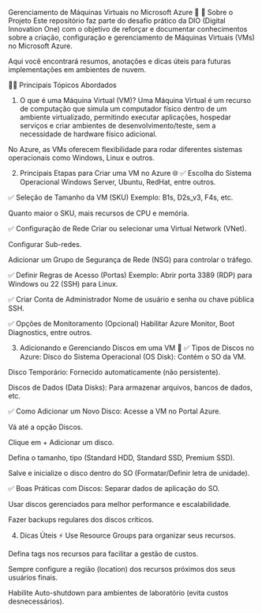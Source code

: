 Gerenciamento de Máquinas Virtuais no Microsoft Azure 🚀
📌 Sobre o Projeto
Este repositório faz parte do desafio prático da DIO (Digital Innovation One) com o objetivo de reforçar e documentar conhecimentos sobre a criação, configuração e gerenciamento de Máquinas Virtuais (VMs) no Microsoft Azure.

Aqui você encontrará resumos, anotações e dicas úteis para futuras implementações em ambientes de nuvem.

🧑‍💻 Principais Tópicos Abordados
1. O que é uma Máquina Virtual (VM)?
Uma Máquina Virtual é um recurso de computação que simula um computador físico dentro de um ambiente virtualizado, permitindo executar aplicações, hospedar serviços e criar ambientes de desenvolvimento/teste, sem a necessidade de hardware físico adicional.

No Azure, as VMs oferecem flexibilidade para rodar diferentes sistemas operacionais como Windows, Linux e outros.

2. Principais Etapas para Criar uma VM no Azure 🌐
✅ Escolha do Sistema Operacional
Windows Server, Ubuntu, RedHat, entre outros.

✅ Seleção de Tamanho da VM (SKU)
Exemplo: B1s, D2s_v3, F4s, etc.

Quanto maior o SKU, mais recursos de CPU e memória.

✅ Configuração de Rede
Criar ou selecionar uma Virtual Network (VNet).

Configurar Sub-redes.

Adicionar um Grupo de Segurança de Rede (NSG) para controlar o tráfego.

✅ Definir Regras de Acesso (Portas)
Exemplo: Abrir porta 3389 (RDP) para Windows ou 22 (SSH) para Linux.

✅ Criar Conta de Administrador
Nome de usuário e senha ou chave pública SSH.

✅ Opções de Monitoramento (Opcional)
Habilitar Azure Monitor, Boot Diagnostics, entre outros.

3. Adicionando e Gerenciando Discos em uma VM 💾
✅ Tipos de Discos no Azure:
Disco do Sistema Operacional (OS Disk): Contém o SO da VM.

Disco Temporário: Fornecido automaticamente (não persistente).

Discos de Dados (Data Disks): Para armazenar arquivos, bancos de dados, etc.

✅ Como Adicionar um Novo Disco:
Acesse a VM no Portal Azure.

Vá até a opção Discos.

Clique em + Adicionar um disco.

Defina o tamanho, tipo (Standard HDD, Standard SSD, Premium SSD).

Salve e inicialize o disco dentro do SO (Formatar/Definir letra de unidade).

✅ Boas Práticas com Discos:
Separar dados de aplicação do SO.

Usar discos gerenciados para melhor performance e escalabilidade.

Fazer backups regulares dos discos críticos.

4. Dicas Úteis ⚡
Use Resource Groups para organizar seus recursos.

Defina tags nos recursos para facilitar a gestão de custos.

Sempre configure a região (location) dos recursos próximos dos seus usuários finais.

Habilite Auto-shutdown para ambientes de laboratório (evita custos desnecessários).

